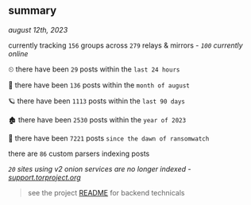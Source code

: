 
## summary
_august 12th, 2023_

currently tracking `156` groups across `279` relays & mirrors - _`100` currently online_

⏲ there have been `29` posts within the `last 24 hours`

🦈 there have been `136` posts within the `month of august`

🪐 there have been `1113` posts within the `last 90 days`

🏚 there have been `2530` posts within the `year of 2023`

🦕 there have been `7221` posts `since the dawn of ransomwatch`

there are `86` custom parsers indexing posts

_`20` sites using v2 onion services are no longer indexed - [support.torproject.org](https://support.torproject.org/onionservices/v2-deprecation/)_

> see the project [README](https://github.com/joshhighet/ransomwatch#ransomwatch--) for backend technicals
